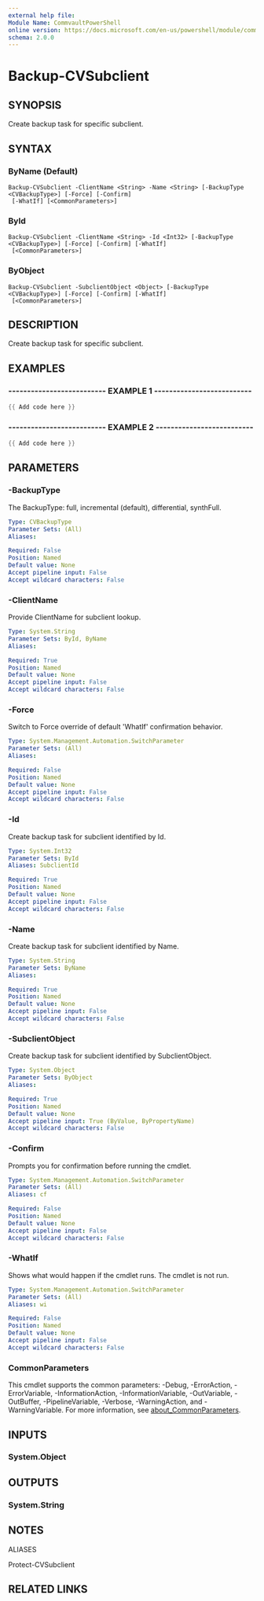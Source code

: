 ```yaml
---
external help file:
Module Name: CommvaultPowerShell
online version: https://docs.microsoft.com/en-us/powershell/module/commvaultpowershell/backup-cvsubclient
schema: 2.0.0
---
```


# Backup-CVSubclient

## SYNOPSIS
Create backup task for specific subclient.

## SYNTAX

### ByName (Default)
```
Backup-CVSubclient -ClientName <String> -Name <String> [-BackupType <CVBackupType>] [-Force] [-Confirm]
 [-WhatIf] [<CommonParameters>]
```

### ById
```
Backup-CVSubclient -ClientName <String> -Id <Int32> [-BackupType <CVBackupType>] [-Force] [-Confirm] [-WhatIf]
 [<CommonParameters>]
```

### ByObject
```
Backup-CVSubclient -SubclientObject <Object> [-BackupType <CVBackupType>] [-Force] [-Confirm] [-WhatIf]
 [<CommonParameters>]
```

## DESCRIPTION
Create backup task for specific subclient.

## EXAMPLES

### -------------------------- EXAMPLE 1 --------------------------
```powershell
{{ Add code here }}
```



### -------------------------- EXAMPLE 2 --------------------------
```powershell
{{ Add code here }}
```



## PARAMETERS

### -BackupType
The BackupType: full, incremental (default), differential, synthFull.

```yaml
Type: CVBackupType
Parameter Sets: (All)
Aliases:

Required: False
Position: Named
Default value: None
Accept pipeline input: False
Accept wildcard characters: False
```

### -ClientName
Provide ClientName for subclient lookup.

```yaml
Type: System.String
Parameter Sets: ById, ByName
Aliases:

Required: True
Position: Named
Default value: None
Accept pipeline input: False
Accept wildcard characters: False
```

### -Force
Switch to Force override of default 'WhatIf' confirmation behavior.

```yaml
Type: System.Management.Automation.SwitchParameter
Parameter Sets: (All)
Aliases:

Required: False
Position: Named
Default value: None
Accept pipeline input: False
Accept wildcard characters: False
```

### -Id
Create backup task for subclient identified by Id.

```yaml
Type: System.Int32
Parameter Sets: ById
Aliases: SubclientId

Required: True
Position: Named
Default value: None
Accept pipeline input: False
Accept wildcard characters: False
```

### -Name
Create backup task for subclient identified by Name.

```yaml
Type: System.String
Parameter Sets: ByName
Aliases:

Required: True
Position: Named
Default value: None
Accept pipeline input: False
Accept wildcard characters: False
```

### -SubclientObject
Create backup task for subclient identified by SubclientObject.

```yaml
Type: System.Object
Parameter Sets: ByObject
Aliases:

Required: True
Position: Named
Default value: None
Accept pipeline input: True (ByValue, ByPropertyName)
Accept wildcard characters: False
```

### -Confirm
Prompts you for confirmation before running the cmdlet.

```yaml
Type: System.Management.Automation.SwitchParameter
Parameter Sets: (All)
Aliases: cf

Required: False
Position: Named
Default value: None
Accept pipeline input: False
Accept wildcard characters: False
```

### -WhatIf
Shows what would happen if the cmdlet runs.
The cmdlet is not run.

```yaml
Type: System.Management.Automation.SwitchParameter
Parameter Sets: (All)
Aliases: wi

Required: False
Position: Named
Default value: None
Accept pipeline input: False
Accept wildcard characters: False
```

### CommonParameters
This cmdlet supports the common parameters: -Debug, -ErrorAction, -ErrorVariable, -InformationAction, -InformationVariable, -OutVariable, -OutBuffer, -PipelineVariable, -Verbose, -WarningAction, and -WarningVariable. For more information, see [about_CommonParameters](http://go.microsoft.com/fwlink/?LinkID=113216).

## INPUTS

### System.Object

## OUTPUTS

### System.String

## NOTES

ALIASES

Protect-CVSubclient

## RELATED LINKS

